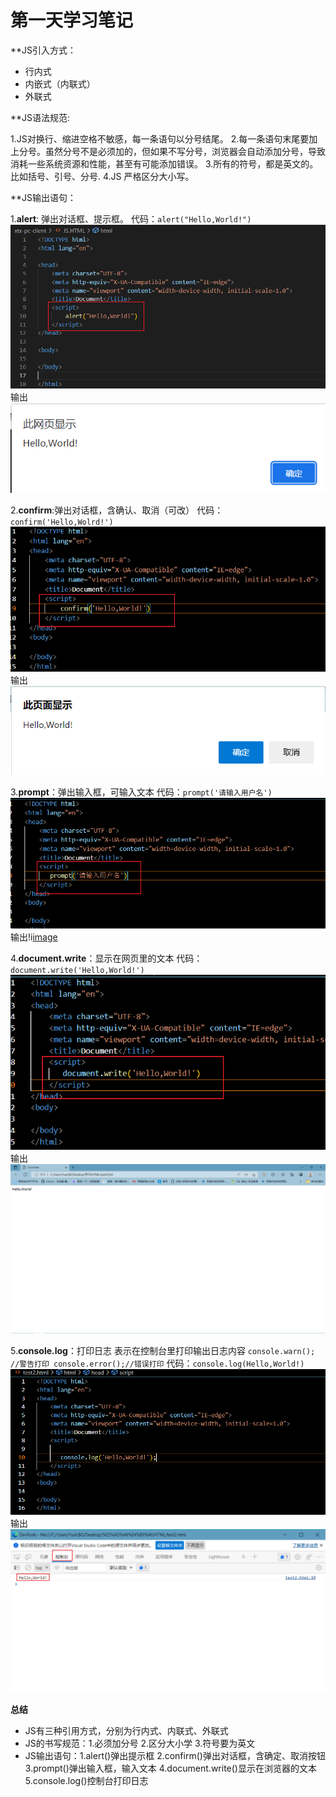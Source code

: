 第一天学习笔记
===
**JS引入方式：
* 行内式 
* 内嵌式（内联式）
* 外联式


**JS语法规范:

 1.JS对换行、缩进空格不敏感，每一条语句以分号结尾。
 2.每一条语句末尾要加上分号。虽然分号不是必须加的，但如果不写分号，浏览器会自动添加分号，导致消耗一些系统资源和性能，甚至有可能添加错误。
 3.所有的符号，都是英文的。比如括号、引号、分号.
 4.JS 严格区分大小写。
 
 **JS输出语句：
 
1.**alert**: 弹出对话框、提示框。
  代码：`alert("Hello,World!")`
![image](https://github.com/YusicBG/WEB/blob/main/JavaScript/Pic/Snipaste_2022-09-14_23-03-18.png)
输出 ![shuchu](https://github.com/YusicBG/WEB/blob/main/JavaScript/Pic/Snipaste_2022-09-14_23-04-38.png)

2.**confirm**:弹出对话框，含确认、取消（可改）
 代码：`confirm('Hello,Wolrd!')`
 ![image](https://github.com/YusicBG/WEB/blob/main/JavaScript/Pic/Snipaste_2022-09-16_14-36-51.png)
 输出![image](https://github.com/YusicBG/WEB/blob/main/JavaScript/Pic/Snipaste_2022-09-16_14-37-11.png)

3.**prompt**：弹出输入框，可输入文本
 代码：`prompt('请输入用户名')`
 ![image](https://github.com/YusicBG/WEB/blob/main/JavaScript/Pic/Snipaste_2022-09-16_14-44-39.png)
 输出!i[image](https://github.com/YusicBG/WEB/blob/main/JavaScript/Pic/Snipaste_2022-09-16_14-44-45.png)
 
4.**document.write**：显示在网页里的文本
代码：`document.write('Hello,World!')`
![image](https://github.com/YusicBG/WEB/blob/main/JavaScript/Pic/Snipaste_2022-09-16_14-53-12.png)
输出![iamge](https://github.com/YusicBG/WEB/blob/main/JavaScript/Pic/Snipaste_2022-09-16_14-53-32.png)

5.**console.log**：打印日志
表示在控制台里打印输出日志内容
`console.warn(); //警告打印
 console.error();//错误打印`
 代码：`console.log(Hello,World!)`
 ![image](https://github.com/YusicBG/WEB/blob/main/JavaScript/Pic/Snipaste_2022-09-16_15-01-41.png)
 输出![image](https://github.com/YusicBG/WEB/blob/main/JavaScript/Pic/Snipaste_2022-09-16_15-01-53.png)
 
 **总结**
 * JS有三种引用方式，分别为行内式、内联式、外联式
 * JS的书写规范：1.必须加分号 2.区分大小学 3.符号要为英文
 * JS输出语句：1.alert()弹出提示框 2.confirm()弹出对话框，含确定、取消按钮 3.prompt()弹出输入框，输入文本 4.document.write()显示在浏览器的文本 5.console.log()控制台打印日志
 
